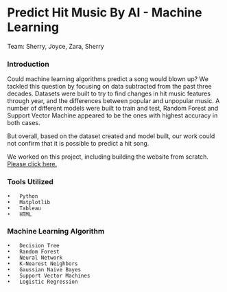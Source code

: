 # Predict Hit Music By AI - Machine Learning

Team: Sherry, Joyce, Zara, Sherry

### Introduction
Could machine learning algorithms predict a song would blown up? We tackled this question by focusing on data subtracted from the past three decades. Datasets were built to try to find changes in hit music features through year, and the differences between popular and unpopular music. A number of different models were built to train and test, Random Forest and Support Vector Machine appeared to be the ones with highest accuracy in both cases. 

But overall, based on the dataset created and model built, our work could not confirm that it is possible to predict a hit song.

We worked on this project, including building the website from scratch. [Please click here.](https://hyh-sherry.github.io/hitmusic_predict/)

### Tools Utilized
    •	Python
    •	Matplotlib
    •	Tableau
    •	HTML

### Machine Learning Algorithm
    •	Decision Tree
    •	Random Forest
    •	Neural Network
    •	K-Nearest Neighbors
    •	Gaussian Naive Bayes
    •	Support Vector Machines
    •	Logistic Regression
